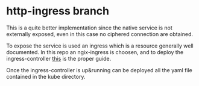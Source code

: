 # http-ingress branch

This is a quite better implementation since the native service is not externally exposed, even in this case no ciphered connection are obtained. 

To expose the service is used an ingress which is a resource generally well documented.
In this repo an ngix-ingress is choosen, and to deploy the ingress-controller [this](https://kubernetes.github.io/ingress-nginx/deploy/) is the proper guide. 

Once the ingress-controller is up&running can be deployed all the yaml file contained in the kube directory. 
